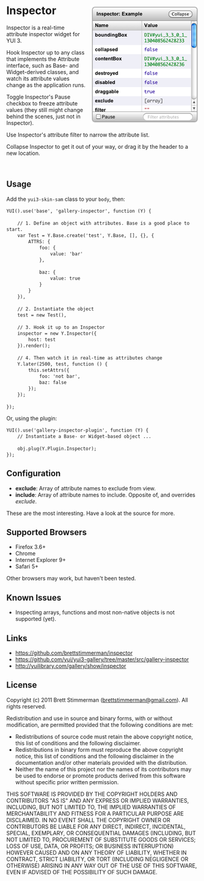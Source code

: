 Inspector
=========

<img
    src="https://github.com/brettstimmerman/Inspector/raw/master/screenshot.png"
    style="float: right; margin: -3.6em 0 0 1em" alt="Screenshot" />

Inspector is a real-time attribute inspector widget for YUI 3.

Hook Inspector up to any class that implements the Attribute interface, such as
Base- and Widget-derived classes, and watch its attribute values change as the
application runs.

Toggle Inspector's Pause checkbox to freeze attribute values (they still might
change behind the scenes, just not in Inspector).

Use Inspector's attribute filter to narrow the attribute list.

Collapse Inspector to get it out of your way, or drag it by the header to a new
location.

<br clear="all"/>

Usage
-----

Add the `yui3-skin-sam` class to your `body`, then:

    YUI().use('base', 'gallery-inspector', function (Y) {
        
        // 1. Define an object with attributes. Base is a good place to start.
        var Test = Y.Base.create('test', Y.Base, [], {}, {
            ATTRS: {
                foo: {
                    value: 'bar'
                },
                
                baz: {
                    value: true
                }
            }
        }),
        
        // 2. Instantiate the object
        test = new Test(),
        
        // 3. Hook it up to an Inspector
        inspector = new Y.Inspector({
            host: test
        }).render();
        
        // 4. Then watch it in real-time as attributes change
        Y.later(2500, test, function () {
            this.setAttrs({
                foo: 'not bar',
                baz: false
            });
        });
        
    });

Or, using the plugin:

    YUI().use('gallery-inspector-plugin', function (Y) {
        // Instantiate a Base- or Widget-based object ...
        
        obj.plug(Y.Plugin.Inspector);
    });

Configuration
-------------

* __exclude__: Array of attribute names to exclude from view.
* __include__: Array of attribute names to include. Opposite of, and overrides
               _exclude_.

These are the most interesting. Have a look at the source for more.

Supported Browsers
------------------

* Firefox 3.6+
* Chrome
* Internet Explorer 9+
* Safari 5+

Other browsers may work, but haven't been tested.

Known Issues
------------

* Inspecting arrays, functions and most non-native objects is not supported
  (yet).
  
Links
-----

* https://github.com/brettstimmerman/inspector
* https://github.com/yui/yui3-gallery/tree/master/src/gallery-inspector
* http://yuilibrary.com/gallery/show/inspector

License
-------

Copyright (c) 2011 Brett Stimmerman (brettstimmerman@gmail.com).
All rights reserved.

Redistribution and use in source and binary forms, with or without modification,
are permitted provided that the following conditions are met:

* Redistributions of source code must retain the above copyright notice, this
  list of conditions and the following disclaimer.
* Redistributions in binary form must reproduce the above copyright notice, this
  list of conditions and the following disclaimer in the documentation and/or
  other materials provided with the distribution.
* Neither the name of this project nor the names of its contributors may be used
  to endorse or promote products derived from this software without specific
  prior written permission.

THIS SOFTWARE IS PROVIDED BY THE COPYRIGHT HOLDERS AND CONTRIBUTORS "AS IS" AND
ANY EXPRESS OR IMPLIED WARRANTIES, INCLUDING, BUT NOT LIMITED TO, THE IMPLIED
WARRANTIES OF MERCHANTABILITY AND FITNESS FOR A PARTICULAR PURPOSE ARE
DISCLAIMED. IN NO EVENT SHALL THE COPYRIGHT OWNER OR CONTRIBUTORS BE LIABLE FOR
ANY DIRECT, INDIRECT, INCIDENTAL, SPECIAL, EXEMPLARY, OR CONSEQUENTIAL DAMAGES
(INCLUDING, BUT NOT LIMITED TO, PROCUREMENT OF SUBSTITUTE GOODS OR SERVICES;
LOSS OF USE, DATA, OR PROFITS; OR BUSINESS INTERRUPTION) HOWEVER CAUSED AND ON
ANY THEORY OF LIABILITY, WHETHER IN CONTRACT, STRICT LIABILITY, OR TORT
(INCLUDING NEGLIGENCE OR OTHERWISE) ARISING IN ANY WAY OUT OF THE USE OF THIS
SOFTWARE, EVEN IF ADVISED OF THE POSSIBILITY OF SUCH DAMAGE.
